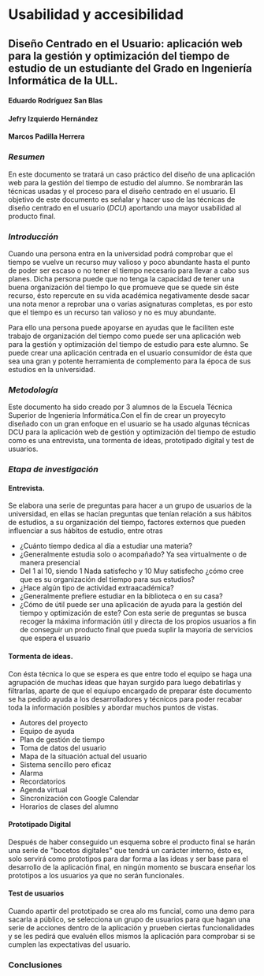 # Usabilidad y accesibilidad
## Diseño Centrado en el Usuario: aplicación web para la gestión y optimización del tiempo de estudio de un estudiante del Grado en Ingeniería Informática de la ULL.

#### Eduardo Rodríguez San Blas
#### Jefry Izquierdo Hernández
#### Marcos Padilla Herrera

### *Resumen*
En este documento se tratará un caso práctico del diseño de una aplicación web para la gestión del tiempo de estudio del alumno. Se nombrarán las técnicas usadas y el proceso para el diseño centrado en el usuario. El objetivo de este documento es señalar y hacer uso de las técnicas de diseño centrado en el usuario (_DCU_) aportando una mayor usabilidad al producto final.

### *Introducción*
Cuando una persona entra en la universidad podrá comprobar que el tiempo se vuelve un recurso muy valioso y poco abundante hasta el punto de poder ser escaso o no tener el tiempo necesario para llevar a cabo sus planes. Dicha persona puede que no tenga la capacidad de tener una buena organización del tiempo lo que promueve que se quede sin éste recurso, ésto repercute en su vida académica negativamente desde sacar una nota menor a reprobar una o varias asignaturas completas, es por esto que el tiempo es un recurso tan valioso y no es muy abundante.

Para ello una persona puede apoyarse en ayudas que le faciliten este trabajo de organización del tiempo como puede ser una aplicación web para la gestión y optimización del tiempo de estudio para este alumno. Se puede crear una aplicación centrada en el usuario consumidor de ésta que sea una gran y potente herramienta de complemento para la época de sus estudios en la universidad.

### *Metodología*
Este documento ha sido creado por 3 alumnos de la Escuela Técnica Superior de Ingeniería Informática.Con el fin de crear un proyecyto diseñado con un gran enfoque en el usuario se ha usado algunas técnicas DCU para la aplicación web de gestión y optimización del tiempo de estudio como es una entrevista, una tormenta de ideas, prototipado digital y test de usuarios.

### *Etapa de investigación*

#### Entrevista. 
Se elabora una serie de preguntas para hacer a un grupo de usuarios de la universidad, en ellas se hacían preguntas que tenían relación a sus hábitos de estudios, a su organización del tiempo, factores externos que pueden influenciar a sus hábitos de estudio, entre otras
- ¿Cuánto tiempo dedica al día a estudiar una materia?
- ¿Generalmente estudia solo o acompañado? Ya sea virtualmente o de  manera presencial
- Del 1 al 10, siendo 1 Nada satisfecho y 10 Muy satisfecho ¿cómo cree que es su organización del tiempo para sus estudios?
- ¿Hace algún tipo de actividad extraacadémica?
- ¿Generalmente prefiere estudiar en la biblioteca o en su casa?
- ¿Cómo de útil puede ser una aplicación de ayuda para la gestión del tiempo y optimización de este?
Con esta serie de preguntas se busca recoger la máxima información útil y directa de los propios usuarios a fin de conseguir un producto final que pueda suplir la mayoría de servicios que espera el usuario

#### Tormenta de ideas.
Con ésta técnica lo que se espera es que entre todo el equipo se haga una agrupación de muchas ideas que hayan surgido para luego debatirlas y filtrarlas, aparte de que el equiupo encargado de preparar éste documento se ha pedido ayuda a los desarrolladores y técnicos para poder recabar toda la información posibles y abordar muchos puntos de vistas.
- Autores del proyecto
- Equipo de ayuda
- Plan de gestión de tiempo
- Toma de datos del usuario
- Mapa de la situación actual del usuario
- Sistema sencillo pero eficaz
- Alarma
- Recordatorios
- Agenda virtual
- Sincronización con Google Calendar
- Horarios de clases del alumno

#### Prototipado Digital
Después de haber conseguido un esquema sobre el producto final se harán una serie de "bocetos digitales" que tendrá un carácter interno, ésto es, solo servirá como prototipos para dar forma a las ideas y ser base para el desarrollo de la aplicación final, en ningún momento se buscara enseñar los prototipos a los usuarios ya que no serán funcionales.

#### Test de usuarios
Cuando apartir del prototipado se crea alo ms funcial, como una demo para sacarla a público, se selecciona un grupo de usuarios para que hagan una serie de acciones dentro de la aplicación y prueben ciertas funcionalidades y se les pedirá que evaluén ellos mismos la aplicación para comprobar si se cumplen las expectativas del usuario.

### Conclusiones
